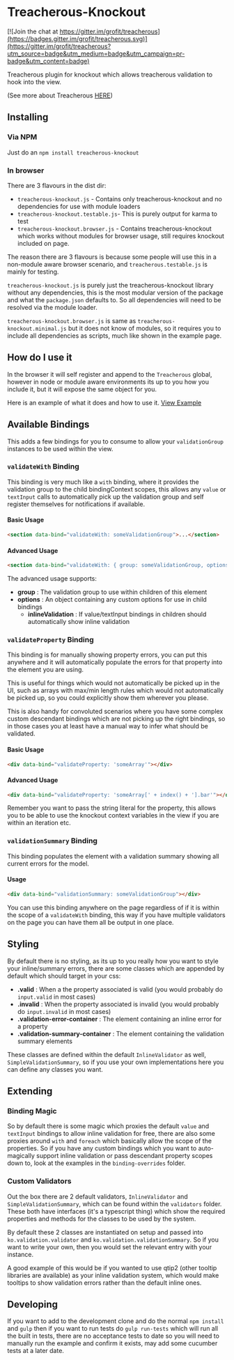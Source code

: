 # Treacherous-Knockout

[![Join the chat at https://gitter.im/grofit/treacherous](https://badges.gitter.im/grofit/treacherous.svg)](https://gitter.im/grofit/treacherous?utm_source=badge&utm_medium=badge&utm_campaign=pr-badge&utm_content=badge)

Treacherous plugin for knockout which allows treacherous validation to hook into the view.

(See more about Treacherous [HERE](https://github.com/grofit/treacherous))

## Installing

### Via NPM

Just do an `npm install treacherous-knockout`

### In browser

There are 3 flavours in the dist dir:

* `treacherous-knockout.js`         - Contains only treacherous-knockout and no dependencies for use with module loaders
* `treacherous-knockout.testable.js`- This is purely output for karma to test
* `treacherous-knockout.browser.js` - Contains treacherous-knockout which works without modules for browser usage, still requires knockout included on page.

The reason there are 3 flavours is because some people will use this in a non-module aware
browser scenario, and `treacherous.testable.js` is mainly for testing.

`treacherous-knockout.js` is purely just the treacherous-knockout library without any dependencies, 
this is the most modular version of the package and what the `package.json` defaults to. So all dependencies
will need to be resolved via the module loader.

`treacherous-knockout.browser.js` is same as `treacherous-knockout.minimal.js` but it does not know of modules, so it 
requires you to include all dependencies as scripts, much like shown in the example page.

## How do I use it

In the browser it will self register and append to the `Treacherous` global, however in node or module aware
environments its up to you how you include it, but it will expose the same object for you.

Here is an example of what it does and how to use it.
[View Example](https://rawgithub.com/grofit/treacherous-knockout/master/example/index.html)

## Available Bindings

This adds a few bindings for you to consume to allow your `validationGroup` instances to be used within the view.

### `validateWith` Binding

This binding is very much like a `with` binding, where it provides the validation group to the child bindingContext
scopes, this allows any `value` or `textInput` calls to automatically pick up the validation group and self 
register themselves for notifications if available.

#### Basic Usage
```html
<section data-bind="validateWith: someValidationGroup">...</section>
```

#### Advanced Usage
```html
<section data-bind="validateWith: { group: someValidationGroup, options: { inlineValidation: false} }">...</section>
```

The advanced usage supports:

- **group** : The validation group to use within children of this element
- **options** : An object containing any custom options for use in child bindings
    - **inlineValidation** : If value/textInput bindings in children should automatically show inline validation


### `validateProperty` Binding

This binding is for manually showing property errors, you can put this anywhere and it will automatically populate
the errors for that property into the element you are using.

This is useful for things which would not automatically be picked up in the UI, such as arrays with max/min length
rules which would not automatically be picked up, so you could explicitly show them wherever you please.

This is also handy for convoluted scenarios where you have some complex custom descendant bindings which are not picking
up the right bindings, so in those cases you at least have a manual way to infer what should be validated.

#### Basic Usage
```html
<div data-bind="validateProperty: 'someArray'"></div>
```

#### Advanced Usage
```html
<div data-bind="validateProperty: 'someArray[' + index() + '].bar'"></div>
```

Remember you want to pass the string literal for the property, this allows you to be able to use the 
knockout context variables in the view if you are within an iteration etc.

### `validationSummary` Binding

This binding populates the element with a validation summary showing all current errors for the model.

#### Usage
```html
<div data-bind="validationSummary: someValidationGroup"></div>
```

You can use this binding anywhere on the page regardless of if it is within the scope of a `validateWith` binding, 
this way if you have multiple validators on the page you can have them all be output in one place.

## Styling

By default there is no styling, as its up to you really how you want to style your inline/summary errors, 
there are some classes which are appended by default which should target in your css:

- **.valid** : When a the property associated is valid (you would probably do `input.valid` in most cases) 
- **.invalid** : When the property associated is invalid (you would probably do `input.invalid` in most cases)
- **.validation-error-container** : The element containing an inline error for a property
- **.validation-summary-container** : The element containing the validation summary elements

These classes are defined within the default `InlineValidator` as well, `SimpleValidationSummary`, so if 
you use your own implementations here you can define any classes you want.

## Extending

### Binding Magic

So by default there is some magic which proxies the default `value` and `textInput` bindings to allow inline 
validation for free, there are also some proxies around `with` and `foreach` which basically allow the scope
of the properties. So if you have any custom bindings which you want to auto-magically support inline validation 
or pass descendant property scopes down to, look at the examples in the `binding-overrides` folder.

### Custom Validators

Out the box there are 2 default validators, `InlineValidator` and `SimpleValidationSummary`, which can be found
within the `validators` folder. These both have interfaces (it's a typescript thing) which show the required 
properties and methods for the classes to be used by the system.

By default these 2 classes are instantiated on setup and passed into `ko.validation.validator` and 
`ko.validation.validationSummary`. So if you want to write your own, then you would set the relevant
entry with your instance.

A good example of this would be if you wanted to use qtip2 (other tooltip libraries are available) as your
inline validation system, which would make tooltips to show validation errors rather than the default inline
ones.

## Developing

If you want to add to the development clone and do the normal `npm install` and `gulp` then if you want to 
run tests do `gulp run-tests` which will run all the built in tests, there are no acceptance tests to date
so you will need to manually run the example and confirm it exists, may add some cucumber tests at a later date.